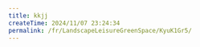 ```yaml
---
title: kkjj
createTime: 2024/11/07 23:24:34
permalink: /fr/LandscapeLeisureGreenSpace/KyuK1Gr5/
---
```

